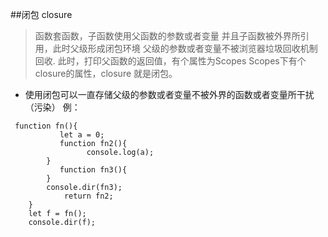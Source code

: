 ﻿##闭包   closure 
>函数套函数，子函数使用父函数的参数或者变量
  并且子函数被外界所引用，此时父级形成闭包环境
  父级的参数或者变量不被浏览器垃圾回收机制回收.
  此时，打印父函数的返回值，有个属性为Scopes
  Scopes下有个closure的属性，closure 就是闭包。
- 使用闭包可以一直存储父级的参数或者变量不被外界的函数或者变量所干扰（污染）
例：
```
 function fn(){
           let a = 0;
           function fn2(){
                 console.log(a);
        }   
           function fn3(){
        }
        console.dir(fn3);   
            return fn2;
    }
    let f = fn();
    console.dir(f);
```